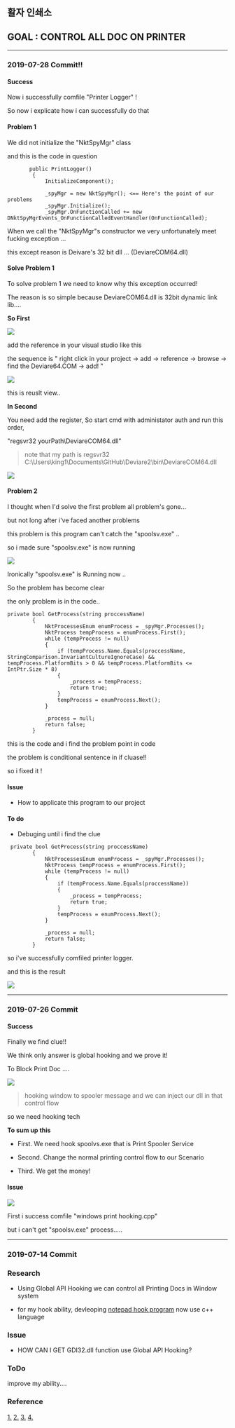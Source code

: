 ## 활자 인쇄소 




## GOAL : CONTROL ALL DOC ON PRINTER
 
---
### 2019-07-28 Commit!!


#### Success

Now i successfully comfile "Printer Logger" !

So now i explicate how i can successfully do that

#### Problem 1

We did not initialize the "NktSpyMgr" class 

and this is the code in question

~~~
       public PrintLogger()
        {
            InitializeComponent();

            _spyMgr = new NktSpyMgr(); <== Here's the point of our problems
            _spyMgr.Initialize();
            _spyMgr.OnFunctionCalled += new DNktSpyMgrEvents_OnFunctionCalledEventHandler(OnFunctionCalled);
~~~

When we call the "NktSpyMgr"s constructor we very unfortunately meet fucking exception ...

this except reason is Deivare's 32 bit dll ... (DeviareCOM64.dll)

#### Solve Problem 1

To solve problem 1 we need to know why this exception occurred!

The reason is so simple because DeviareCOM64.dll is 32bit dynamic link lib....

**So First**

![](./img/addref.JPG)

add the reference in your visual studio like this

the sequence is " right click in your project -> add -> reference -> browse -> find the Deviare64.COM -> add! "

![](./img/addref2.JPG)

this is reuslt view..

**In Second**

You need add the register, So start cmd with administator auth and run this order,

"regsvr32 yourPath\DeviareCOM64.dll"

> note that my path is regsvr32 C:\Users\king1\Documents\GitHub\Deviare2\bin\DeviareCOM64.dll 

![](./img/addref3.JPG)


#### Problem 2

I thought when I'd solve the first problem all problem's gone...

but not long after i've faced another problems

this problem is this program can't catch the "spoolsv.exe" ..

so i made sure "spoolsv.exe" is now running

![](./img/prob2.JPG)

Ironically "spoolsv.exe" is Running now ..

So the problem has become clear

the only problem is in the code..

~~~
private bool GetProcess(string proccessName)
        {
            NktProcessesEnum enumProcess = _spyMgr.Processes();
            NktProcess tempProcess = enumProcess.First();
            while (tempProcess != null)
            {
                if (tempProcess.Name.Equals(proccessName, StringComparison.InvariantCultureIgnoreCase) && tempProcess.PlatformBits > 0 && tempProcess.PlatformBits <= IntPtr.Size * 8)
                {
                    _process = tempProcess;
                    return true;
                }
                tempProcess = enumProcess.Next();
            }

            _process = null;
            return false;
        }
~~~

this is the code and i find the problem point in code 

the problem is conditional sentence in if cluase!!

so i fixed it !

#### Issue

- How to applicate this program to our project


#### To do

- Debuging until i find the clue


~~~
 private bool GetProcess(string proccessName)
        {
            NktProcessesEnum enumProcess = _spyMgr.Processes();
            NktProcess tempProcess = enumProcess.First();
            while (tempProcess != null)
            {
                if (tempProcess.Name.Equals(proccessName))
                {
                    _process = tempProcess;
                    return true;
                }
                tempProcess = enumProcess.Next();
            }

            _process = null;
            return false;
        }
~~~

so i've successfully comfiled printer logger.

and this is the result 

![](./img/prob3.JPG)

--- 
### 2019-07-26 Commit

#### Success

Finally we find clue!!

We think only answer is global hooking and we prove it!

To Block Print Doc ....

![](./img/hook1.png)

> hooking window to spooler message and we can inject our dll in that control flow

so we need hooking tech

**To sum up this** 

- First. We need hook spoolvs.exe that is Print Spooler Service

- Second. Change the normal printing control flow to our Scenario

- Third. We get the money!
 
 

 
#### Issue
![](./img/issue1.JPG)


First i success comfile "windows print hooking.cpp"

but i can't get "spoolsv.exe" process.....



---
### 2019-07-14 Commit

### Research

 - Using Global API Hooking we can control all Printing Docs in Window system
 
 - for my hook ability, devleoping [notepad hook program](https://github.com/22hours/HIS/tree/master/15JeongHwan/APIHookinig/NotepadHookV0) now use c++ language 

### Issue

- HOW CAN I GET GDI32.dll function use Global API Hooking?

### ToDo

improve my ability....

### Reference

[1.](http://www.devx.com/cplus/Article/28862#codeitemarea)
[2.](http://forum.madshi.net/viewtopic.php?t=4046)
[3.](https://m.blog.naver.com/PostView.nhn?blogId=bhcastle&logNo=80167013605&proxyReferer=http%3A%2F%2Fm.blog.daum.net%2Fknightofelf%2F16044)
[4.](https://progamercity.net/c-code/352-api-hooking-technique.html)
